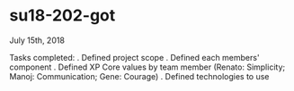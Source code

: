 # su18-202-got

July 15th, 2018

Tasks completed:
. Defined project scope
. Defined each members' component
. Defined XP Core values by team member (Renato: Simplicity; Manoj: Communication; Gene: Courage)
. Defined technologies to use
